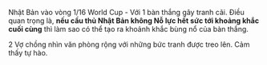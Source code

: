 Nhật Bản vào vòng 1/16 World Cup - Với 1 bàn thắng gây tranh cãi. Điều quan trọng là, **nếu cầu thủ Nhật Bản không Nỗ lực hết sức tới khoảng khắc cuối cùng** thì làm sao có thể tạo ra khoảnh khắc bùng nổ của bàn thắng.

2 Vợ chồng nhìn văn phòng rộng với những bức tranh được treo lên. Cảm thấy tự hào.